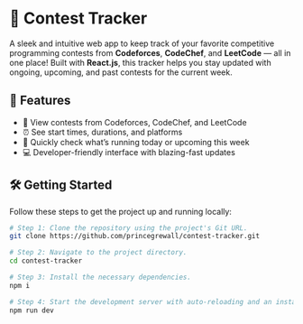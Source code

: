 # 🏁 Contest Tracker

A sleek and intuitive web app to keep track of your favorite competitive programming contests from **Codeforces**, **CodeChef**, and **LeetCode** — all in one place! Built with **React.js**, this tracker helps you stay updated with ongoing, upcoming, and past contests for the current week.

## 🚀 Features

- 📆 View contests from Codeforces, CodeChef, and LeetCode
- ⏰ See start times, durations, and platforms
- 🔔 Quickly check what’s running today or upcoming this week
- 💻 Developer-friendly interface with blazing-fast updates

## 🛠️ Getting Started

Follow these steps to get the project up and running locally:

```sh
# Step 1: Clone the repository using the project's Git URL.
git clone https://github.com/princegrewall/contest-tracker.git

# Step 2: Navigate to the project directory.
cd contest-tracker

# Step 3: Install the necessary dependencies.
npm i

# Step 4: Start the development server with auto-reloading and an instant preview.
npm run dev
